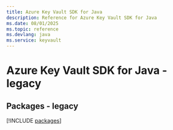 ```yaml
---
title: Azure Key Vault SDK for Java
description: Reference for Azure Key Vault SDK for Java
ms.date: 08/01/2025
ms.topic: reference
ms.devlang: java
ms.service: keyvault
---
```

# Azure Key Vault SDK for Java - legacy
## Packages - legacy
[!INCLUDE [packages](key-vault-index.md)]